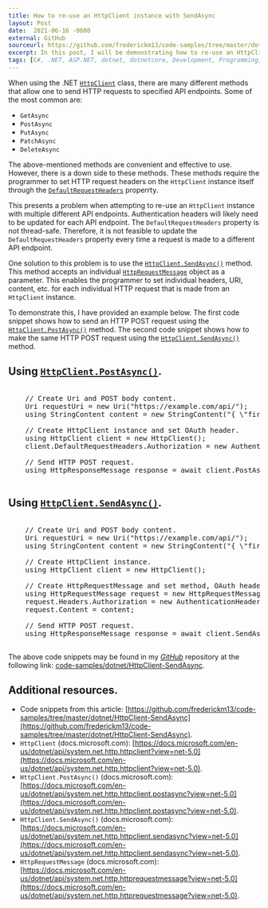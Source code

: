 ```yaml
---
title: How to re-use an HttpClient instance with SendAsync
layout: Post
date:  2021-06-16 -0600
external: GitHub
sourceurl: https://github.com/frederickm13/code-samples/tree/master/dotnet/HttpClient-SendAsync
excerpt: In this post, I will be demonstrating how to re-use an HttpClient instance with multiple different API endpoints using the SendAsync method.
tags: [C#, .NET, ASP.NET, dotnet, dotnetcore, Development, Programming, HttpClient, SendAsync]
---
```


When using the .NET [`HttpClient`](https://docs.microsoft.com/en-us/dotnet/api/system.net.http.httpclient?view=net-5.0) class, there are many different methods that allow one to send HTTP requests to specified API endpoints. Some of the most common are: 

 - `GetAsync`
 - `PostAsync`
 - `PutAsync`
 - `PatchAsync`
 - `DeleteAsync`

The above-mentioned methods are convenient and effective to use. However, there is a down side to these methods. These methods require the programmer to set HTTP request headers on the `HttpClient` instance itself through the [`DefaultRequestHeaders`](https://docs.microsoft.com/en-us/dotnet/api/system.net.http.httpclient.defaultrequestheaders?view=net-5.0) properrty. 

This presents a problem when attempting to re-use an `HttpClient` instance with multiple different API endpoints. Authentication headers will likely need to be updated for each API endpoint. The `DefaultRequestHeaders` property is not thread-safe. Therefore, it is not feasible to update the `DefaultRequestHeaders` property every time a request is made to a different API endpoint. 

One solution to this problem is to use the [`HttpClient.SendAsync()`](https://docs.microsoft.com/en-us/dotnet/api/system.net.http.httpclient.sendasync?view=net-5.0) method. This method accepts an individual [`HttpRequestMessage`](https://docs.microsoft.com/en-us/dotnet/api/system.net.http.httprequestmessage?view=net-5.0) object as a parameter. This enables the programmer to set individual headers, URI, content, etc. for each individual HTTP request that is made from an `HttpClient` instance. 

To demonstrate this, I have provided an example below. The first code snippet shows how to send an HTTP POST request using the [`HttpClient.PostAsync()`](https://docs.microsoft.com/en-us/dotnet/api/system.net.http.httpclient.postasync?view=net-5.0) method. The second code snippet shows how to make the same HTTP POST request using the [`HttpClient.SendAsync()`](https://docs.microsoft.com/en-us/dotnet/api/system.net.http.httpclient.sendasync?view=net-5.0) method.

## Using [`HttpClient.PostAsync()`](https://docs.microsoft.com/en-us/dotnet/api/system.net.http.httpclient.postasync?view=net-5.0).

<pre class="bg-light rounded" style="overflow: auto;">

    // Create Uri and POST body content.
    Uri requestUri = new Uri("https://example.com/api/");
    using StringContent content = new StringContent("{ \"firstName\": \"John\", \"lastName\": \"Doe\"}");

    // Create HttpClient instance and set OAuth header.
    using HttpClient client = new HttpClient();
    client.DefaultRequestHeaders.Authorization = new AuthenticationHeaderValue("Bearer", "{OAuth token}");

    // Send HTTP POST request.
    using HttpResponseMessage response = await client.PostAsync(requestUri, content);
    
</pre>

## Using [`HttpClient.SendAsync()`](https://docs.microsoft.com/en-us/dotnet/api/system.net.http.httpclient.sendasync?view=net-5.0).

<pre class="bg-light rounded" style="overflow: auto;">

    // Create Uri and POST body content.
    Uri requestUri = new Uri("https://example.com/api/");
    using StringContent content = new StringContent("{ \"firstName\": \"John\", \"lastName\": \"Doe\"}");

    // Create HttpClient instance.
    using HttpClient client = new HttpClient();

    // Create HttpRequestMessage and set method, OAuth header, and content.
    using HttpRequestMessage request = new HttpRequestMessage(HttpMethod.Post, requestUri);
    request.Headers.Authorization = new AuthenticationHeaderValue("Bearer", "{OAuth token}");
    request.Content = content;

    // Send HTTP POST request.
    using HttpResponseMessage response = await client.SendAsync(request);
    
</pre>

The above code snippets may be found in my *[GitHub](https://github.com/)* repository at the following link: [code-samples/dotnet/HttpClient-SendAsync](https://github.com/frederickm13/code-samples/tree/master/dotnet/HttpClient-SendAsync).

## Additional resources.
 - Code snippets from this article: [https://github.com/frederickm13/code-samples/tree/master/dotnet/HttpClient-SendAsync](https://github.com/frederickm13/code-samples/tree/master/dotnet/HttpClient-SendAsync).
 - `HttpClient` (docs.microsoft.com): [https://docs.microsoft.com/en-us/dotnet/api/system.net.http.httpclient?view=net-5.0](https://docs.microsoft.com/en-us/dotnet/api/system.net.http.httpclient?view=net-5.0).
 - `HttpClient.PostAsync()` (docs.microsoft.com):[https://docs.microsoft.com/en-us/dotnet/api/system.net.http.httpclient.postasync?view=net-5.0](https://docs.microsoft.com/en-us/dotnet/api/system.net.http.httpclient.postasync?view=net-5.0).
 - `HttpClient.SendAsync()` (docs.microsoft.com): [https://docs.microsoft.com/en-us/dotnet/api/system.net.http.httpclient.sendasync?view=net-5.0](https://docs.microsoft.com/en-us/dotnet/api/system.net.http.httpclient.sendasync?view=net-5.0).
 - `HttpRequestMessage` (docs.microsoft.com): [https://docs.microsoft.com/en-us/dotnet/api/system.net.http.httprequestmessage?view=net-5.0](https://docs.microsoft.com/en-us/dotnet/api/system.net.http.httprequestmessage?view=net-5.0).